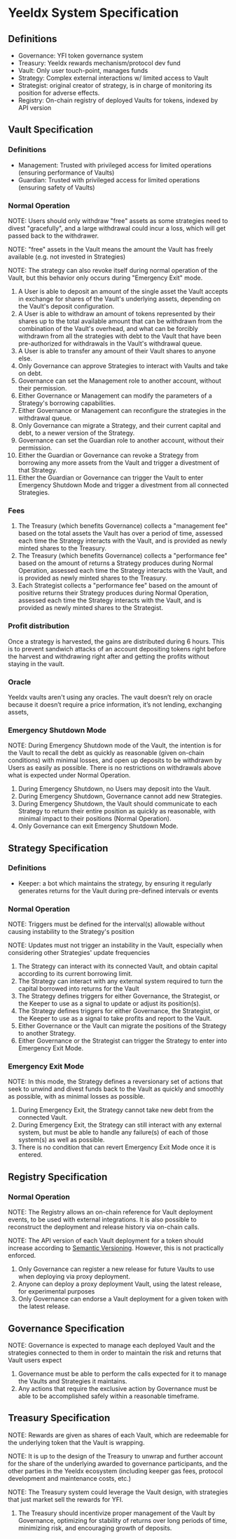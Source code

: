 # Yeeldx System Specification

## Definitions

- Governance: YFI token governance system
- Treasury: Yeeldx rewards mechanism/protocol dev fund
- Vault: Only user touch-point, manages funds
- Strategy: Complex external interactions w/ limited access to Vault
- Strategist: original creator of strategy, is in charge of monitoring its position for adverse effects.
- Registry: On-chain registry of deployed Vaults for tokens, indexed by API version

## Vault Specification

### Definitions

- Management: Trusted with privileged access for limited operations (ensuring performance of Vaults)
- Guardian: Trusted with privileged access for limited operations (ensuring safety of Vaults)

### Normal Operation

NOTE: Users should only withdraw "free" assets as some strategies need to divest "gracefully", and a large withdrawal could incur a loss, which will get passed back to the withdrawer.

NOTE: "free" assets in the Vault means the amount the Vault has freely available (e.g. not invested in Strategies)

NOTE: The strategy can also revoke itself during normal operation of the Vault, but this behavior only occurs during "Emergency Exit" mode.

1. A User is able to deposit an amount of the single asset the Vault accepts in exchange for shares of the Vault's underlying assets, depending on the Vault's deposit configuration.
1. A User is able to withdraw an amount of tokens represented by their shares up to the total available amount that can be withdrawn from the combination of the Vault's overhead, and what can be forcibly withdrawn from all the strategies with debt to the Vault that have been pre-authorized for withdrawals in the Vault's withdrawal queue.
1. A User is able to transfer any amount of their Vault shares to anyone else.
1. Only Governance can approve Strategies to interact with Vaults and take on debt.
1. Governance can set the Management role to another account, without their permission.
1. Either Governance or Management can modify the parameters of a Strategy's borrowing capabilities.
1. Either Governance or Management can reconfigure the strategies in the withdrawal queue.
1. Only Governance can migrate a Strategy, and their current capital and debt, to a newer version of the Strategy.
1. Governance can set the Guardian role to another account, without their permission.
1. Either the Guardian or Governance can revoke a Strategy from borrowing any more assets from the Vault and trigger a divestment of that Strategy.
1. Either the Guardian or Governance can trigger the Vault to enter Emergency Shutdown Mode and trigger a divestment from all connected Strategies.

### Fees

1. The Treasury (which benefits Governance) collects a "management fee" based on the total assets the Vault has over a period of time, assessed each time the Strategy interacts with the Vault, and is provided as newly minted shares to the Treasury.
1. The Treasury (which benefits Governance) collects a "performance fee" based on the amount of returns a Strategy produces during Normal Operation, assessed each time the Strategy interacts with the Vault, and is provided as newly minted shares to the Treasury.
1. Each Strategist collects a "performance fee" based on the amount of positive returns their Strategy produces during Normal Operation, assessed each time the Strategy interacts with the Vault, and is provided as newly minted shares to the Strategist.

### Profit distribution

Once a strategy is harvested, the gains are distributed during 6 hours. 
This is to prevent sandwich attacks of an account depositing tokens right before the harvest and withdrawing right after and getting the profits without staying in the vault.

### Oracle

Yeeldx vaults aren't using any oracles.
The vault doesn’t rely on oracle because it doesn’t require a price information, it’s not lending, exchanging assets, 

### Emergency Shutdown Mode

NOTE: During Emergency Shutdown mode of the Vault, the intention is for the Vault to recall the debt as quickly as reasonable (given on-chain conditions) with minimal losses, and open up deposits to be withdrawn by Users as easily as possible. There is no restrictions on withdrawals above what is expected under Normal Operation.

1. During Emergency Shutdown, no Users may deposit into the Vault.
1. During Emergency Shutdown, Governance cannot add new Strategies.
1. During Emergency Shutdown, the Vault should communicate to each Strategy to return their entire position as quickly as reasonable, with minimal impact to their positions (Normal Operation).
1. Only Governance can exit Emergency Shutdown Mode.

## Strategy Specification

### Definitions

- Keeper: a bot which maintains the strategy, by ensuring it regularly generates returns for the Vault during pre-defined intervals or events

### Normal Operation

NOTE: Triggers must be defined for the interval(s) allowable without causing instability to the Strategy's position

NOTE: Updates must not trigger an instability in the Vault, especially when considering other Strategies' update frequencies

1. The Strategy can interact with its connected Vault, and obtain capital according to its current borrowing limit.
1. The Strategy can interact with any external system required to turn the capital borrowed into returns for the Vault
1. The Strategy defines triggers for either Governance, the Strategist, or the Keeper to use as a signal to update or adjust its position(s).
1. The Strategy defines triggers for either Governance, the Strategist, or the Keeper to use as a signal to take profits and report to the Vault.
1. Either Governance or the Vault can migrate the positions of the Strategy to another Strategy.
1. Either Governance or the Strategist can trigger the Strategy to enter into Emergency Exit Mode.

### Emergency Exit Mode

NOTE: In this mode, the Strategy defines a reversionary set of actions that seek to unwind and divest funds back to the Vault as quickly and smoothly as possible, with as minimal losses as possible.

1. During Emergency Exit, the Strategy cannot take new debt from the connected Vault.
1. During Emergency Exit, the Strategy can still interact with any external system, but must be able to handle any failure(s) of each of those system(s) as well as possible.
1. There is no condition that can revert Emergency Exit Mode once it is entered.

## Registry Specification

### Normal Operation

NOTE: The Registry allows an on-chain reference for Vault deployment events, to be used with external integrations. It is also possible to reconstruct the deployment and release history via on-chain calls.

NOTE: The API version of each Vault deployment for a token should increase according to [Semantic Versioning](https://semver.org/). However, this is not practically enforced.

1. Only Governance can register a new release for future Vaults to use when deploying via proxy deployment.
1. Anyone can deploy a proxy deployment Vault, using the latest release, for experimental purposes
1. Only Governance can endorse a Vault deployment for a given token with the latest release.

## Governance Specification

NOTE: Governance is expected to manage each deployed Vault and the strategies connected to them in order to maintain the risk and returns that Vault users expect

1. Governance must be able to perform the calls expected for it to manage the Vaults and Strategies it maintains.
1. Any actions that require the exclusive action by Governance must be able to be accomplished safely within a reasonable timeframe.

## Treasury Specification

NOTE: Rewards are given as shares of each Vault, which are redeemable for the underlying token that the Vault is wrapping.

NOTE: It is up to the design of the Treasury to unwrap and further account for the share of the underlying awarded to governance participants, and the other parties in the Yeeldx ecosystem (including keeper gas fees, protocol development and maintenance costs, etc.)

NOTE: The Treasury system could leverage the Vault design, with strategies that just market sell the rewards for YFI.

1. The Treasury should incentivize proper management of the Vault by Governance, optimizing for stability of returns over long periods of time, minimizing risk, and encouraging growth of deposits.